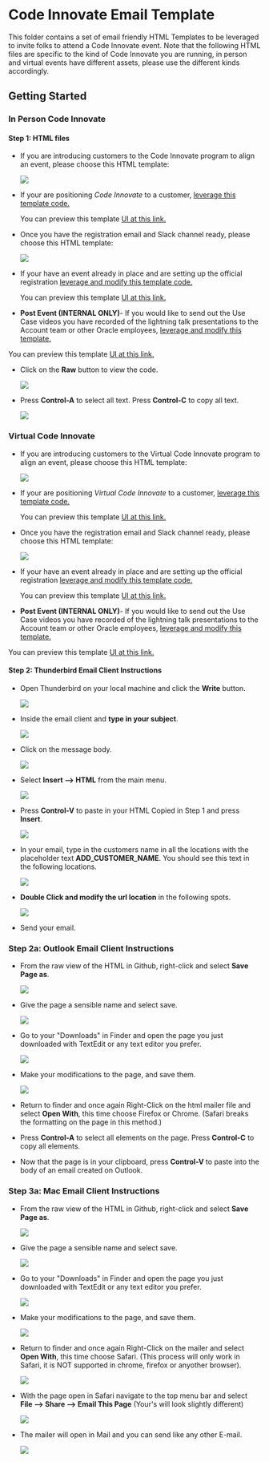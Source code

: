 # Code Innovate Email Template
This folder contains a set of email friendly HTML Templates to be leveraged to invite folks to attend a Code Innovate event. Note that the following HTML files are specific to the kind of Code Innovate you are running, in person and virtual events have different assets, please use the different kinds accordingly.

## Getting Started
### In Person Code Innovate
#### **Step 1:** HTML files


- If you are introducing customers to the Code Innovate program to align an event, please choose this HTML template:

  ![](images/README-onepagernewimage.png)

- If your are positioning _Code Innovate_ to a customer,
  [leverage this template code.](https://github.com/chipbaber/codeinnovate_emailtemplate/blob/master/html/code-innovate-mailer-base64.html)

  You can preview this template [UI at this link.](https://chipbaber.github.io/codeinnovate_emailtemplate/html/code-innovate-mailer-base64.html)

- Once you have the registration email and Slack channel ready, please choose this HTML template:

  ![](images/README-registration-email-new.png)

- If your have an event already in place and are setting up the official registration [leverage and modify this template code.](https://github.com/chipbaber/codeinnovate_emailtemplate/blob/master/html/mailer_base64.html)

  You can preview this template [UI at this link.](https://chipbaber.github.io/codeinnovate_emailtemplate/html/mailer_base64.html)

- **Post Event (INTERNAL ONLY)**- If you would like to send out the Use Case videos you have recorded of the lightning talk presentations to the Account team or other Oracle employees, [leverage and modify this template.](https://github.com/chipbaber/codeinnovate_emailtemplate/blob/master/html/post_event_template_base64_6usecases.html)

You can preview this template [UI at this link.](https://chipbaber.github.io/codeinnovate_emailtemplate/html/post_event_template_base64_6usecases.html)


- Click on the **Raw** button to view the code.

  ![](images/README-b1064f4c.png)

- Press **Control-A** to select all text. Press **Control-C** to copy all text.

  ![](images/README-367ebbf8.png)

### Virtual Code Innovate
- If you are introducing customers to the Virtual Code Innovate program to align an event, please choose this HTML template:

  ![](images/README-onepagernewimage.png)

- If your are positioning _Virtual Code Innovate_ to a customer,
  [leverage this template code.](https://github.com/chipbaber/codeinnovate_emailtemplate/blob/master/html/code-innovate-mailer-base64.html)

  You can preview this template [UI at this link.](https://chipbaber.github.io/codeinnovate_emailtemplate/html/code-innovate-mailer-base64.html)

- Once you have the registration email and Slack channel ready, please choose this HTML template:

  ![](images/README-registration-email-new.png)

- If your have an event already in place and are setting up the official registration [leverage and modify this template code.](https://github.com/chipbaber/codeinnovate_emailtemplate/blob/master/html/mailer_base64.html)

  You can preview this template [UI at this link.](https://chipbaber.github.io/codeinnovate_emailtemplate/html/mailer_base64.html)

- **Post Event (INTERNAL ONLY)**- If you would like to send out the Use Case videos you have recorded of the lightning talk presentations to the Account team or other Oracle employees, [leverage and modify this template.](https://github.com/chipbaber/codeinnovate_emailtemplate/blob/master/html/post_event_template_base64_6usecases.html)

You can preview this template [UI at this link.](https://chipbaber.github.io/codeinnovate_emailtemplate/html/post_event_template_base64_6usecases.html)

#### **Step 2:** Thunderbird Email Client Instructions

- Open Thunderbird on your local machine and click the **Write** button.

  ![](images/README-27fe768d.png)

- Inside the email client and **type in your subject**.

  ![](images/README-560f7ab0.png)

- Click on the message body.

  ![](images/README-1f73e986.png)

- Select **Insert --> HTML** from the main menu.

  ![](images/README-53c269d4.png)

- Press **Control-V** to paste in your HTML Copied in Step 1 and press **Insert**.

  ![](images/README-4869fdab.png)

- In your email, type in the customers name in all the locations with the placeholder text **ADD_CUSTOMER_NAME**. You should see this text in the following locations.

  ![](images/README-66532a6f.png)

- **Double Click and modify the url location** in the following spots.

  ![](images/README-fa2f767e.png)

- Send your email.

### **Step 2a:** Outlook Email Client Instructions

- From the raw view of the HTML in Github, right-click and select
**Save Page as**.

  ![](images/mac1.png)

- Give the page a sensible name and select save.

  ![](images/mac2.png)

- Go to your "Downloads" in Finder and open the page you just downloaded with TextEdit or any text editor you prefer.

  ![](images/mac3.png)

- Make your modifications to the page, and save them.

  ![](images/mac4.png)

- Return to finder and once again Right-Click on the html mailer file and select **Open With**, this time choose Firefox or Chrome. (Safari breaks the formatting on the page in this method.)

- Press **Control-A** to select all elements on the page. Press **Control-C** to copy all elements.

- Now that the page is in your clipboard, press **Control-V** to paste into the body of an email created on Outlook.


### **Step 3a:** Mac Email Client Instructions

- From the raw view of the HTML in Github, right-click and select
**Save Page as**.

  ![](images/mac1.png)

- Give the page a sensible name and select save.

  ![](images/mac2.png)

- Go to your "Downloads" in Finder and open the page you just downloaded with TextEdit or any text editor you prefer.

  ![](images/mac3.png)

- Make your modifications to the page, and save them.

  ![](images/mac4.png)

- Return to finder and once again Right-Click on the mailer and select **Open With**, this time choose Safari. (This process will only work in Safari, it is NOT supported in chrome, firefox or anyother browser).

  ![](images/mac5.png)

- With the page open in Safari navigate to the top menu bar and select **File --> Share --> Email This Page** (Your's will look slightly different)

  ![](images/mac6.png)

- The mailer will open in Mail and you can send like any other E-mail.

  ![](images/mac7.png)

